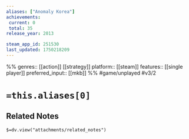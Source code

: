 ```yaml
---
aliases: ["Anomaly Korea"]
achievements:
 current: 0
 total: 35
release_year: 2013

steam_app_id: 251530
last_updated: 1750218209
---
```

%%
genres:: [[action]] [[strategy]]
platform:: [[steam]]
features:: [[single player]]
preferred_input:: [[mkb]]
%%
#game/unplayed
#v3/2

# `=this.aliases[0]`
## Related Notes
`$=dv.view("attachments/related_notes")`
